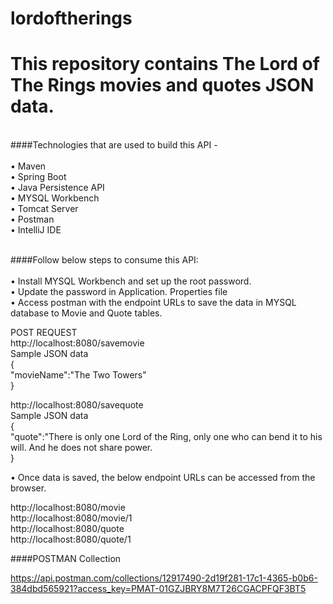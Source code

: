 # lordoftherings
<h1>This repository contains The Lord of The Rings movies and quotes JSON data.</h1><br/>
####Technologies that are used to build this API -<br/></br>
•	Maven<br/>
•	Spring Boot<br/>
•	Java Persistence API<br/>
•	MYSQL Workbench<br/>
•	Tomcat Server<br/>
•	Postman<br/>
•	IntelliJ IDE<br/><br/>

####Follow below steps to consume this API:<br/></br>
•	Install MYSQL Workbench and set up the root password.<br/>
•	Update the password in Application. Properties file<br/>
•	Access postman with the endpoint URLs to save the data in MYSQL database to Movie and Quote tables.<br/>

POST REQUEST<br/>
http://localhost:8080/savemovie<br/>
Sample JSON data<br/>
{<br/>
 "movieName":"The Two Towers"<br/>
}<br/>

http://localhost:8080/savequote<br/>
Sample JSON data<br/>
{<br/>
"quote":"There is only one Lord of the Ring, only one who can bend it to his will. And he does not share power.<br/>
}<br/>

•	Once data is saved, the below endpoint URLs can be accessed from the browser.<br/>

http://localhost:8080/movie<br/>
http://localhost:8080/movie/1<br/>
http://localhost:8080/quote<br/>
http://localhost:8080/quote/1<br/>

####POSTMAN Collection<br/>

https://api.postman.com/collections/12917490-2d19f281-17c1-4365-b0b6-384dbd565921?access_key=PMAT-01GZJBRY8M7T26CGACPFQF3BT5














